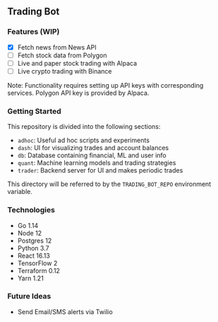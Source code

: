## Trading Bot

### Features (WIP)

- [x] Fetch news from News API
- [ ] Fetch stock data from Polygon
- [ ] Live and paper stock trading with Alpaca
- [ ] Live crypto trading with Binance

Note: Functionality requires setting up API keys with corresponding services.
Polygon API key is provided by Alpaca.

### Getting Started

This repository is divided into the following sections:

- `adhoc`: Useful ad hoc scripts and experiments
- `dash`: UI for visualizing trades and account balances
- `db`: Database containing financial, ML and user info
- `quant`: Machine learning models and trading strategies
- `trader`: Backend server for UI and makes periodic trades

This directory will be referred to by the `TRADING_BOT_REPO` environment variable.

### Technologies

- Go 1.14
- Node 12
- Postgres 12
- Python 3.7
- React 16.13
- TensorFlow 2
- Terraform 0.12
- Yarn 1.21

### Future Ideas

- Send Email/SMS alerts via Twilio
